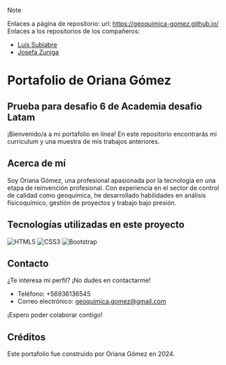 > [!NOTE]
> Enlaces a página de repositorio:
> url: https://geoquimica-gomez.github.io/
> Enlaces a los repositorios de los compañeros:
>- [Luis Subiabre](https://github.com/geoquimica-gomez/luissubiabre.github.io)
>- [Josefa Zuniga](https://github.com/geoquimica-gomez/proyecto-final)

# Portafolio de Oriana Gómez

## Prueba para desafio 6 de Academia desafio Latam

¡Bienvenido/a a mi portafolio en línea! En este repositorio encontrarás mi curriculum y una muestra de mis trabajos anteriores.

## Acerca de mí

Soy Oriana Gómez, una profesional apasionada por la tecnología en una etapa de reinvención profesional. Con experiencia en el sector de control de calidad como geoquímica, he desarrollado habilidades en análisis físicoquímico, gestión de proyectos y trabajo bajo presión.

## Tecnologías utilizadas en este proyecto

![HTML5](https://img.shields.io/badge/-HTML5-E34F26?style=flat-square&logo=html5&logoColor=white)
![CSS3](https://img.shields.io/badge/-CSS3-1572B6?style=flat-square&logo=css3&logoColor=white)
![Bootstrap](https://img.shields.io/badge/-Bootstrap-7952B3?style=flat-square&logo=bootstrap&logoColor=white)


## Contacto

¿Te interesa mi perfil? ¡No dudes en contactarme!
- Teléfono: +56936136545
- Correo electrónico: geoquimica.gomez@gmail.com

¡Espero poder colaborar contigo!

## Créditos

Este portafolio fue construido por Oriana Gómez en 2024.